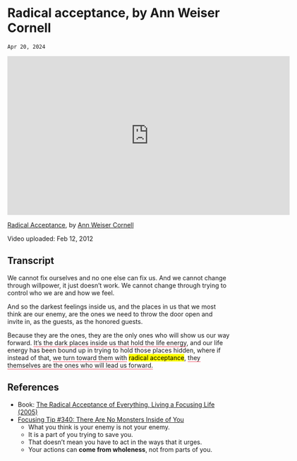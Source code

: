 # Radical acceptance, by Ann Weiser Cornell
`Apr 20, 2024`

<iframe width="640" height="360" src="https://youtube.com/embed/gTdu3aHZUcs" frameborder="0" allow="accelerometer; autoplay; clipboard-write; encrypted-media; gyroscope; picture-in-picture" allowfullscreen></iframe>

[Radical Acceptance](https://youtube.com/watch?v=gTdu3aHZUcs), by [Ann Weiser Cornell](https://focusingresources.com/?team=ann-weiser-cornell)

Video uploaded: Feb 12, 2012

## Transcript
We cannot fix ourselves and no one else can fix us. And we cannot change through willpower, it just doesn’t work. We cannot change through trying to control who we are and how we feel.

And so the darkest feelings inside us, and the places in us that we most think are our enemy, are the ones we need to throw the door open and invite in, as the guests, as the honored guests.

Because they are the ones, they are the only ones who will show us our way forward. <span style="border-bottom: 1.5px solid; border-bottom-color:#f55066;">It’s the dark places inside us that hold the life energy</span>, and our life energy has been bound up in trying to hold those places hidden, where if instead of that, <span style="border-bottom: 1.5px solid; border-bottom-color:#f55066;">we turn toward them with</span> <mark>radical acceptance</mark>, <span style="border-bottom: 1.5px solid; border-bottom-color:#f55066;">they themselves are the ones who will lead us forward.</span>

## References
- Book: [The Radical Acceptance of Everything, Living a Focusing Life (2005)](https://focusingresources.com/learning/the-radical-acceptance-of-everything-living-a-focusing-life/)
- [Focusing Tip #340: There Are No Monsters Inside of You](https://focusingresources.com/2012/07/17/there-are-no-monsters-inside-of-you/)
	- What you think is your enemy is not your enemy.
	- It is a part of you trying to save you.
	- That doesn’t mean you have to act in the ways that it urges.
	- Your actions can **come from wholeness**, not from parts of you.
